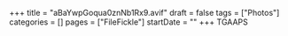 +++
title = "aBaYwpGoqua0znNb1Rx9.avif"
draft = false
tags = ["Photos"]
categories = []
pages = ["FileFickle"]
startDate = ""
+++
TGAAPS
